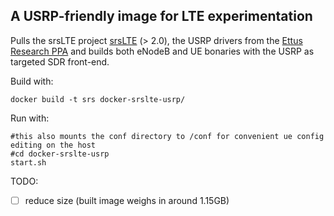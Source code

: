 ## A USRP-friendly image for LTE experimentation
  
Pulls the srsLTE project [srsLTE](https://github.com/srslte/srslte) (> 2.0),  the USRP drivers from the [Ettus Research PPA](https://launchpad.net/~ettusresearch/+archive/ubuntu/uhd) and builds both eNodeB and UE bonaries with the USRP as targeted SDR front-end.

Build with:
```
docker build -t srs docker-srslte-usrp/

```
  
Run with:
```
#this also mounts the conf directory to /conf for convenient ue config editing on the host
#cd docker-srslte-usrp
start.sh

```
  
TODO:  
 - [ ] reduce size (built image weighs in around 1.15GB)
